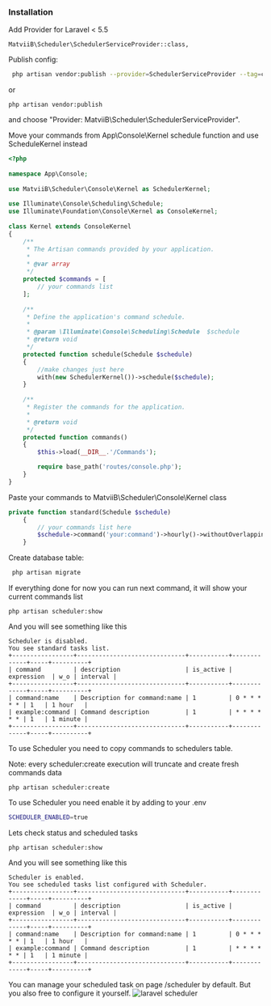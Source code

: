 ### Installation

Add Provider for Laravel < 5.5
```
MatviiB\Scheduler\SchedulerServiceProvider::class,
```
Publish config:
```sh
 php artisan vendor:publish --provider=SchedulerServiceProvider --tag=config --force
```
or 
```
php artisan vendor:publish
```
and choose "Provider: MatviiB\Scheduler\SchedulerServiceProvider".

Move your commands from App\Console\Kernel schedule function and use ScheduleKernel instead
```php
<?php
 
namespace App\Console;
 
use MatviiB\Scheduler\Console\Kernel as SchedulerKernel;
 
use Illuminate\Console\Scheduling\Schedule;
use Illuminate\Foundation\Console\Kernel as ConsoleKernel;
 
class Kernel extends ConsoleKernel
{
    /**
     * The Artisan commands provided by your application.
     *
     * @var array
     */
    protected $commands = [
        // your commands list
    ];
 
    /**
     * Define the application's command schedule.
     *
     * @param \Illuminate\Console\Scheduling\Schedule  $schedule
     * @return void
     */
    protected function schedule(Schedule $schedule)
    {
        //make changes just here
        with(new SchedulerKernel())->schedule($schedule);
    }
 
    /**
     * Register the commands for the application.
     *
     * @return void
     */
    protected function commands()
    {
        $this->load(__DIR__.'/Commands');

        require base_path('routes/console.php');
    }
}
```
Paste your commands to MatviiB\Scheduler\Console\Kernel class
```php
private function standard(Schedule $schedule)
    {
        // your commands list here
        $schedule->command('your:command')->hourly()->withoutOverlapping();
    }
```
Create database table:
```sh
 php artisan migrate
 ```
If everything done for now you can run next command, it will show your current commands list
```
php artisan scheduler:show
```
And you will see something like this
```
Scheduler is disabled.
You see standard tasks list.
+-----------------+------------------------------+-----------+-------------+-----+----------+
| command         | description                  | is_active | expression  | w_o | interval |
+-----------------+------------------------------+-----------+-------------+-----+----------+
| command:name    | Description for command:name | 1         | 0 * * * * * | 1   | 1 hour   |
| example:command | Command description          | 1         | * * * * * * | 1   | 1 minute |
+-----------------+------------------------------+-----------+-------------+-----+----------+

```
To use Scheduler you need to copy commands to schedulers table.
 
Note: every scheduler:create execution will truncate and create fresh commands data 
```
php artisan scheduler:create
```
To use Scheduler you need enable it by adding to your .env 
 ```sh
SCHEDULER_ENABLED=true
```
Lets check status and scheduled tasks
```
php artisan scheduler:show
```
And you will see something like this
```
Scheduler is enabled.
You see scheduled tasks list configured with Scheduler.
+-----------------+------------------------------+-----------+-------------+-----+----------+
| command         | description                  | is_active | expression  | w_o | interval |
+-----------------+------------------------------+-----------+-------------+-----+----------+
| command:name    | Description for command:name | 1         | 0 * * * * * | 1   | 1 hour   |
| example:command | Command description          | 1         | * * * * * * | 1   | 1 minute |
+-----------------+------------------------------+-----------+-------------+-----+----------+
```
You can manage your scheduled task on page /scheduler by default. But you also free to configure it yourself.
![laravel scheduler](https://gitlab.com/MatviiB/assets/blob/master/esbNzIlbQemq1glc_fL5nQ.png)
